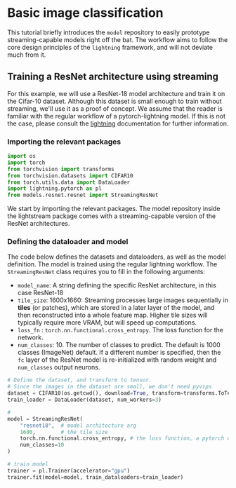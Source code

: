 # Basic image classification

This tutorial briefly introduces the `model` repository to easily prototype streaming-capable models right off the bat.
The workflow aims to follow the core design principles of the `lightning` framework, and will not deviate much from it.


## Training a ResNet architecture using streaming
For this example, we will use a ResNet-18 model architecture and train it on the Cifar-10 dataset.
Although this dataset is small enough to train without streaming, we'll use it as a proof of concept.
We assume that the reader is familiar with the regular workflow of a pytorch-lightning model. If this is not the case,
please consult the [lightning](https://lightning.ai/docs/pytorch/stable/) documentation for further information.


### Importing the relevant packages
```python
import os
import torch
from torchvision import transforms
from torchvision.datasets import CIFAR10
from torch.utils.data import DataLoader
import lightning.pytorch as pl
from models.resnet.resnet import StreamingResNet
```

We start by importing the relevant packages. The model repository inside the lightstream package comes with a streaming-capable
version of the ResNet architectures.

### Defining the dataloader and model

The code below defines the datasets and dataloaders, as well as the model definition. The model is trained using the regular
lightning workflow. The `StreamingResNet` class requires you to fill in the following arguments:   

 * `model_name`: A string defining the specific ResNet architecture, in this case ResNet-18
 * `tile_size`: 1600x1660: Streaming processes large images sequentially in **tiles** (or patches), which are stored in a later layer of the model, and then reconstructed into a whole feature map. Higher tile sizes will typically require more VRAM, but will speed up computations.
 * `loss_fn` : `torch.nn.functional.cross_entropy`. The loss function for the network. 
 * `num_classes`: 10. The number of classes to predict. The default is 1000 classes (ImageNet) default. If a different number is specified, then the `fc` layer of the ResNet model is re-initialized with random weight and `num_classes` output neurons.



```python
# Define the dataset, and transform to tensor.
# Since the images in the dataset are small, we don't need pyvips
dataset = CIFAR10(os.getcwd(), download=True, transform=transforms.ToTensor())
train_loader = DataLoader(dataset, num_workers=3)

#
model = StreamingResNet(
    "resnet18",  # model architecture arg
    1600,        # the tile size
    torch.nn.functional.cross_entropy, # the loss function, a pytorch object
    num_classes=10
)

# train model
trainer = pl.Trainer(accelerator="gpu")
trainer.fit(model=model, train_dataloaders=train_loader)
```
